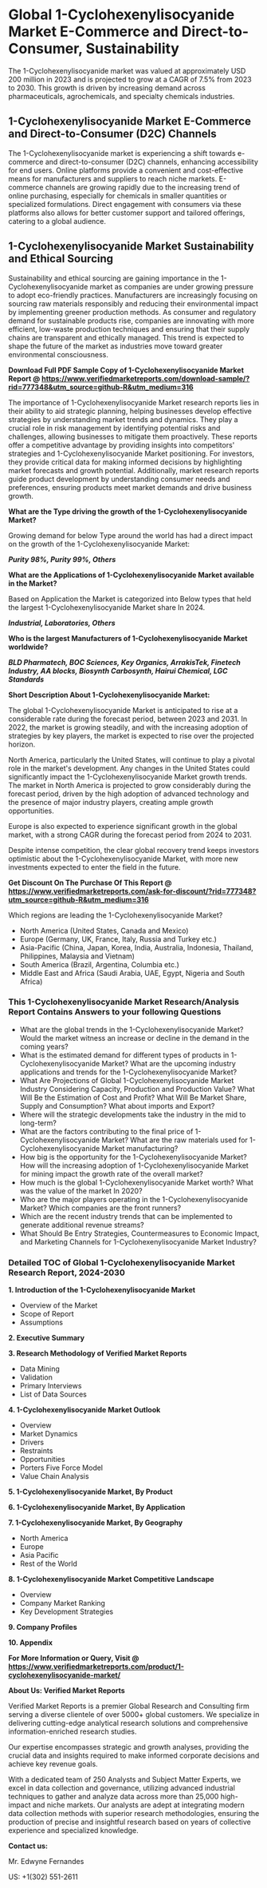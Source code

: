 <h1>Global 1-Cyclohexenylisocyanide Market E-Commerce and Direct-to-Consumer, Sustainability</h1><p class=""><p>The 1-Cyclohexenylisocyanide market was valued at approximately USD 200 million in 2023 and is projected to grow at a CAGR of 7.5% from 2023 to 2030. This growth is driven by increasing demand across pharmaceuticals, agrochemicals, and specialty chemicals industries.</p><h2>1-Cyclohexenylisocyanide Market E-Commerce and Direct-to-Consumer (D2C) Channels</h2><p>The 1-Cyclohexenylisocyanide market is experiencing a shift towards e-commerce and direct-to-consumer (D2C) channels, enhancing accessibility for end users. Online platforms provide a convenient and cost-effective means for manufacturers and suppliers to reach niche markets. E-commerce channels are growing rapidly due to the increasing trend of online purchasing, especially for chemicals in smaller quantities or specialized formulations. Direct engagement with consumers via these platforms also allows for better customer support and tailored offerings, catering to a global audience.</p><h2>1-Cyclohexenylisocyanide Market Sustainability and Ethical Sourcing</h2><p>Sustainability and ethical sourcing are gaining importance in the 1-Cyclohexenylisocyanide market as companies are under growing pressure to adopt eco-friendly practices. Manufacturers are increasingly focusing on sourcing raw materials responsibly and reducing their environmental impact by implementing greener production methods. As consumer and regulatory demand for sustainable products rise, companies are innovating with more efficient, low-waste production techniques and ensuring that their supply chains are transparent and ethically managed. This trend is expected to shape the future of the market as industries move toward greater environmental consciousness.</p></p><p class=""><strong>Download Full PDF Sample Copy of 1-Cyclohexenylisocyanide Market Report @ <a href="https://www.verifiedmarketreports.com/download-sample/?rid=777348&utm_source=github-R&utm_medium=316" target="_blank">https://www.verifiedmarketreports.com/download-sample/?rid=777348&utm_source=github-R&utm_medium=316</a></strong></p><p>The importance of&nbsp;1-Cyclohexenylisocyanide Market research reports lies in their ability to aid strategic planning, helping businesses develop effective strategies by understanding market trends and dynamics. They play a crucial role in risk management by identifying potential risks and challenges, allowing businesses to mitigate them proactively. These reports offer a competitive advantage by providing insights into competitors' strategies and 1-Cyclohexenylisocyanide Market positioning. For investors, they provide critical data for making informed decisions by highlighting market forecasts and growth potential. Additionally, market research reports guide product development by understanding consumer needs and preferences, ensuring products meet market demands and drive business growth.</p><p><strong>What are the&nbsp;Type driving the growth of the 1-Cyclohexenylisocyanide Market?</strong></p><p id="" class="">Growing demand for below Type around the world has had a direct impact on the growth of the 1-Cyclohexenylisocyanide Market:</p><p class=""><em><strong>Purity 98%, Purity 99%, Others</strong></em></p><p class=""><strong>What are the&nbsp;Applications&nbsp;of 1-Cyclohexenylisocyanide Market available in the Market?</strong></p><p id="" class="">Based on Application the Market is categorized into Below types that held the largest 1-Cyclohexenylisocyanide Market share In 2024.</p><p class=""><em><strong>Industrial, Laboratories, Others</strong></em></p><p class=""><strong>Who is the largest Manufacturers of 1-Cyclohexenylisocyanide Market worldwide?</strong></p><p><em><strong>BLD Pharmatech, BOC Sciences, Key Organics, ArrakisTek, Finetech Industry, AA blocks, Biosynth Carbosynth, Hairui Chemical, LGC Standards</strong></em></p><p id="" class=""><strong>Short Description About 1-Cyclohexenylisocyanide Market:</strong></p><p>The global 1-Cyclohexenylisocyanide Market is anticipated to rise at a considerable rate during the forecast period, between 2023 and 2031. In 2022, the market is growing steadily, and with the increasing adoption of strategies by key players, the market is expected to rise over the projected horizon.</p><p>North America, particularly the United States, will continue to play a pivotal role in the market's development. Any changes in the United States could significantly impact the 1-Cyclohexenylisocyanide Market growth trends. The market in North America is projected to grow considerably during the forecast period, driven by the high adoption of advanced technology and the presence of major industry players, creating ample growth opportunities.</p><p>Europe is also expected to experience significant growth in the global market, with a strong CAGR during the forecast period from 2024 to 2031.</p><p>Despite intense competition, the clear global recovery trend keeps investors optimistic about the 1-Cyclohexenylisocyanide Market, with more new investments expected to enter the field in the future.</p><p id="" class=""><strong>Get Discount On The Purchase Of This Report @ <a href="https://www.verifiedmarketreports.com/ask-for-discount/?rid=777348?utm_source=github-R&utm_medium=316" target="_blank">https://www.verifiedmarketreports.com/ask-for-discount/?rid=777348?utm_source=github-R&utm_medium=316</a></strong></p><p class="">Which regions are leading the 1-Cyclohexenylisocyanide Market?</p><ul><li>North America (United States, Canada and Mexico)</li><li>Europe (Germany, UK, France, Italy, Russia and Turkey etc.)</li><li>Asia-Pacific (China, Japan, Korea, India, Australia, Indonesia, Thailand, Philippines, Malaysia and Vietnam)</li><li>South America (Brazil, Argentina, Columbia etc.)</li><li>Middle East and Africa (Saudi Arabia, UAE, Egypt, Nigeria and South Africa)</li></ul><h3 id="" class="">This 1-Cyclohexenylisocyanide Market Research/Analysis Report Contains Answers to your following Questions</h3><ul><li>What are the global trends in the 1-Cyclohexenylisocyanide Market? Would the market witness an increase or decline in the demand in the coming years?</li><li>What is the estimated demand for different types of products in 1-Cyclohexenylisocyanide Market? What are the upcoming industry applications and trends for the 1-Cyclohexenylisocyanide Market?</li><li>What Are Projections of Global 1-Cyclohexenylisocyanide Market Industry Considering Capacity, Production and Production Value? What Will Be the Estimation of Cost and Profit? What Will Be Market Share, Supply and Consumption? What about imports and Export?</li><li>Where will the strategic developments take the industry in the mid to long-term?</li><li>What are the factors contributing to the final price of 1-Cyclohexenylisocyanide Market? What are the raw materials used for 1-Cyclohexenylisocyanide Market manufacturing?</li><li>How big is the opportunity for the 1-Cyclohexenylisocyanide Market? How will the increasing adoption of 1-Cyclohexenylisocyanide Market for mining impact the growth rate of the overall market?</li><li>How much is the global 1-Cyclohexenylisocyanide Market worth? What was the value of the market In 2020?</li><li>Who are the major players operating in the 1-Cyclohexenylisocyanide Market? Which companies are the front runners?</li><li>Which are the recent industry trends that can be implemented to generate additional revenue streams?</li><li>What Should Be Entry Strategies, Countermeasures to Economic Impact, and Marketing Channels for 1-Cyclohexenylisocyanide Market Industry?</li></ul><h3 id="" class="">Detailed TOC of Global 1-Cyclohexenylisocyanide Market Research Report, 2024-2030</h3><p id="" class=""><strong>1. Introduction of the 1-Cyclohexenylisocyanide Market</strong></p><ul><li>Overview of the Market</li><li>Scope of Report</li><li>Assumptions</li></ul><p id="" class=""><strong>2. Executive Summary</strong></p><p id="" class=""><strong>3. Research Methodology of Verified Market Reports</strong></p><ul><li>Data Mining</li><li>Validation</li><li>Primary Interviews</li><li>List of Data Sources</li></ul><p id="" class=""><strong>4. 1-Cyclohexenylisocyanide Market Outlook</strong></p><ul><li>Overview</li><li>Market Dynamics</li><li>Drivers</li><li>Restraints</li><li>Opportunities</li><li>Porters Five Force Model</li><li>Value Chain Analysis</li></ul><p id="" class=""><strong>5. 1-Cyclohexenylisocyanide Market, By Product</strong></p><p id="" class=""><strong>6. 1-Cyclohexenylisocyanide Market, By Application</strong></p><p id="" class=""><strong>7. 1-Cyclohexenylisocyanide Market, By Geography</strong></p><ul><li>North America</li><li>Europe</li><li>Asia Pacific</li><li>Rest of the World</li></ul><p id="" class=""><strong>8. 1-Cyclohexenylisocyanide Market Competitive Landscape</strong></p><ul><li>Overview</li><li>Company Market Ranking</li><li>Key Development Strategies</li></ul><p id="" class=""><strong>9. Company Profiles</strong></p><p id="" class=""><strong>10. Appendix</strong></p><p id="" class=""><strong>For More Information or Query, Visit @ <a href="https://www.verifiedmarketreports.com/product/1-cyclohexenylisocyanide-market/" target="_blank">https://www.verifiedmarketreports.com/product/1-cyclohexenylisocyanide-market/</a></strong></p><p id="" class=""><strong>About Us: Verified Market Reports</strong></p><p id="" class="">Verified Market Reports is a premier Global Research and Consulting firm serving a diverse clientele of over 5000+ global customers. We specialize in delivering cutting-edge analytical research solutions and comprehensive information-enriched research studies.</p><p id="" class="">Our expertise encompasses strategic and growth analyses, providing the crucial data and insights required to make informed corporate decisions and achieve key revenue goals.</p><p id="" class="">With a dedicated team of 250 Analysts and Subject Matter Experts, we excel in data collection and governance, utilizing advanced industrial techniques to gather and analyze data across more than 25,000 high-impact and niche markets. Our analysts are adept at integrating modern data collection methods with superior research methodologies, ensuring the production of precise and insightful research based on years of collective experience and specialized knowledge.</p><p id="" class=""><strong>Contact us:</strong></p><p id="" class="">Mr. Edwyne Fernandes</p><p id="" class="">US: +1(302) 551-2611</p>